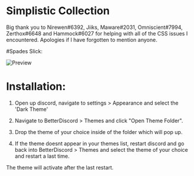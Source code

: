 # Simplistic Collection

Big thank you to Nirewen#6392, Jiiks, Maware#2031, Omniscient#7994, Zerthox#6648 and Hammock#6027 for helping with all of the CSS issues I encountered. Apologies if I have forgotten to mention anyone.

#Spades Slick:

![Preview](https://raw.githubusercontent.com/henry232323/Simplistic-CSS/master/spades-preview.JPG)

# Installation:

1. Open up discord, navigate to settings > Appearance and select the 'Dark Theme'

2. Navigate to BetterDiscord > Themes and click "Open Theme Folder".

2. Drop the theme of your choice inside of the folder which will pop up.

3. If the theme doesnt appear in your themes list, restart discord and go back into BetterDiscord > Themes and select the theme of your choice and restart a last time.

The theme will activate after the last restart.


